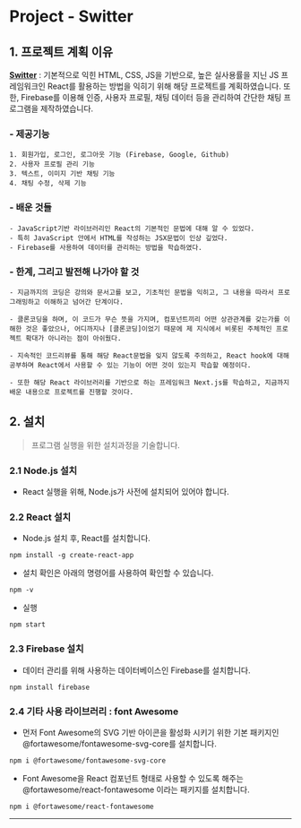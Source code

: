 Project - Switter
======================

## 1. 프로젝트 계획 이유
[**Switter**](https://lee-sang-beom.github.io/switter/#/) : 기본적으로 익힌 HTML, CSS, JS을 기반으로, 높은 실사용률을 지닌 JS 프레임워크인 React를 활용하는 방법을 익히기 위해 해당 프로젝트를 계획하였습니다. 또한, Firebase를 이용해 인증, 사용자 프로필, 채팅 데이터 등을 관리하여 간단한 채팅 프로그램을 제작하였습니다.

### - 제공기능
	1. 회원가입, 로그인, 로그아웃 기능 (Firebase, Google, Github)
	2. 사용자 프로필 관리 기능
	3. 텍스트, 이미지 기반 채팅 기능
    4. 채팅 수정, 삭제 기능

### - 배운 것들
	- JavaScript기반 라이브러리인 React의 기본적인 문법에 대해 알 수 있었다.
	- 특히 JavaScript 안에서 HTML를 작성하는 JSX문법이 인상 깊었다.
	- Firebase를 사용하여 데이터를 관리하는 방법을 학습하였다.
	
### - 한계, 그리고 발전해 나가야 할 것
	- 지금까지의 코딩은 강의와 문서고를 보고, 기초적인 문법을 익히고, 그 내용을 따라서 프로그래밍하고 이해하고 넘어간 단계이다.

	- 클론코딩을 하며, 이 코드가 무슨 뜻을 가지며, 컴포넌트끼리 어떤 상관관계를 갖는가를 이해한 것은 좋았으나, 어디까지나 [클론코딩]이었기 때문에 제 지식에서 비롯된 주체적인 프로젝트 확대가 아니라는 점이 아쉬웠다.

	- 지속적인 코드리뷰를 통해 해당 React문법을 잊지 않도록 주의하고, React hook에 대해 공부하며 React에서 사용할 수 있는 기능이 어떤 것이 있는지 학습할 예정이다.

	- 또한 해당 React 라이브러리를 기반으로 하는 프레임워크 Next.js를 학습하고, 지금까지 배운 내용으로 프로젝트를 진행할 것이다.

## 2. 설치
 > 프로그램 실행을 위한 설치과정을 기술합니다.

### 2.1 Node.js 설치
 - React 실행을 위해, Node.js가 사전에 설치되어 있어야 합니다.

### 2.2 React 설치

 - Node.js 설치 후, React를 설치합니다.
```
npm install -g create-react-app
```

 - 설치 확인은 아래의 명령어를 사용하여 확인할 수 있습니다.
```
npm -v
```

 - 실행
```
npm start
```

### 2.3 Firebase 설치
 - 데이터 관리를 위해 사용하는 데이터베이스인 Firebase를 설치합니다.
```
npm install firebase
```

### 2.4 기타 사용 라이브러리 : font Awesome
 - 먼저 Font Awesome의 SVG 기반 아이콘을 활성화 시키기 위한 기본 패키지인 @fortawesome/fontawesome-svg-core를 설치합니다.
```
npm i @fortawesome/fontawesome-svg-core
```

 - Font Awesome을 React 컴포넌트 형태로 사용할 수 있도록 해주는 @fortawesome/react-fontawesome 이라는 패키지를 설치합니다.
```
npm i @fortawesome/react-fontawesome
```

****